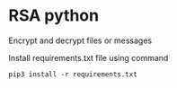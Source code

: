 # RSA python
 Encrypt and decrypt files or messages

Install requirements.txt file using command  
```
pip3 install -r requirements.txt
```  
